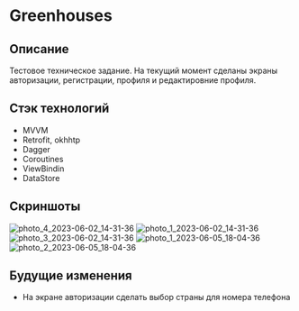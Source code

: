 # Greenhouses

## Описание
Тестовое техническое задание. На текущий момент сделаны экраны авторизации, регистрации, профиля и редактировние профиля.

## Стэк технологий
- MVVM
- Retrofit, okhhtp
- Dagger
- Coroutines
- ViewBindin
- DataStore

## Скриншоты
![photo_4_2023-06-02_14-31-36](https://github.com/GrigoryKharchenko/Greenhouses/assets/96061286/40cb4a24-e945-4de6-aa67-2bcf6db9790a)
![photo_1_2023-06-02_14-31-36](https://github.com/GrigoryKharchenko/Greenhouses/assets/96061286/2fadf482-9e00-4d39-b332-623f21e981ed)
![photo_3_2023-06-02_14-31-36](https://github.com/GrigoryKharchenko/Greenhouses/assets/96061286/950a107c-743f-4904-9d5d-1f110f0b6e0f)
![photo_1_2023-06-05_18-04-36](https://github.com/GrigoryKharchenko/Greenhouses/assets/96061286/86d8b0e1-a922-4859-96ac-cebdf21f9f0d)
![photo_2_2023-06-05_18-04-36](https://github.com/GrigoryKharchenko/Greenhouses/assets/96061286/f734b8a3-d876-4f0c-a603-7132c374e9cb)

## Будущие изменения
- На экране авторизации сделать выбор страны для номера телефона
